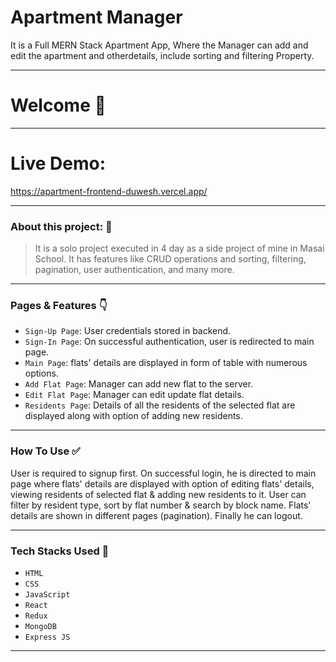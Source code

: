 # Apartment Manager

<p>
  It is a Full MERN Stack Apartment App, Where the Manager can add and edit the apartment and otherdetails, include sorting and filtering Property. 
<p/>

---

# Welcome :wave:

---

# Live Demo:

https://apartment-frontend-duwesh.vercel.app/

---

### About this project: :raised_hands:

> It is a solo project executed in 4 day as a side project of mine in Masai School. It has features like CRUD operations and sorting, filtering, pagination, user authentication, and many more. 

---

### Pages & Features :point_down:

- `Sign-Up Page`: User credentials stored in backend.
- `Sign-In Page`: On successful authentication, user is redirected to main page.
- `Main Page`: flats' details are displayed in form of table with numerous options.
- `Add Flat Page`: Manager can add new flat to the server.
- `Edit Flat Page`: Manager can edit update flat details.
- `Residents Page`: Details of all the residents of the selected flat are displayed along with option of adding new residents.

---

### How To Use ✅

User is required to signup first. On successful login, he is directed to main page where flats' details are displayed with option of editing flats' details, viewing residents of selected flat & adding new residents to it. User can filter by resident type, sort by flat number & search by block name. Flats' details are shown in different pages (pagination). Finally he can logout.

---

### Tech Stacks Used :wrench:

- `HTML`
- `CSS`
- `JavaScript`
- `React`
- `Redux`
- `MongoDB`
- `Express JS`

---

